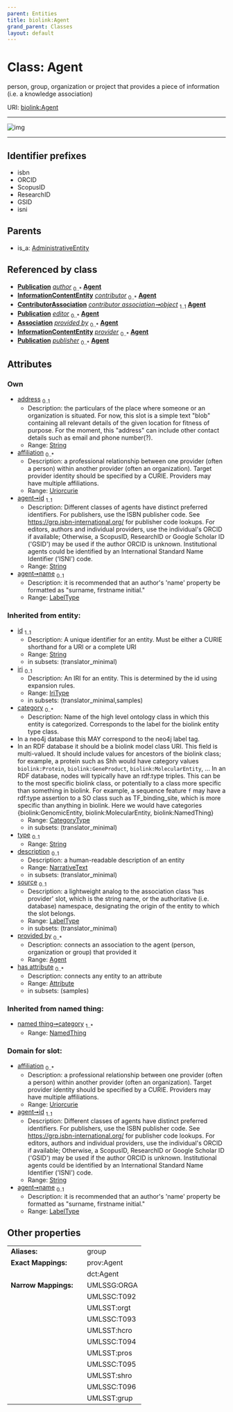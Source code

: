 ```yaml
---
parent: Entities
title: biolink:Agent
grand_parent: Classes
layout: default
---
```


# Class: Agent


person, group, organization or project that provides a piece of information (i.e. a knowledge association)

URI: [biolink:Agent](https://w3id.org/biolink/vocab/Agent)


---

![img](https://yuml.me/diagram/nofunky;dir:TB/class/[Publication],[NamedThing],[InformationContentEntity],[ContributorAssociation],[Attribute],[Association],[ContributorAssociation]-%20object%201..1%3E[Agent%7Caffiliation:uriorcurie%20%2A;address:string%20%3F;id:string;name:label_type%20%3F;iri(i):iri_type%20%3F;type(i):string%20%3F;description(i):narrative_text%20%3F;source(i):label_type%20%3F],[Entity]-%20provided%20by%200..%2A%3E[Agent],[AdministrativeEntity]%5E-[Agent],[Entity],[AdministrativeEntity])

---


## Identifier prefixes

 * isbn
 * ORCID
 * ScopusID
 * ResearchID
 * GSID
 * isni

## Parents

 *  is_a: [AdministrativeEntity](AdministrativeEntity.md)

## Referenced by class

 *  **[Publication](Publication.md)** *[author](author.md)*  <sub>0..\*</sub>  **[Agent](Agent.md)**
 *  **[InformationContentEntity](InformationContentEntity.md)** *[contributor](contributor.md)*  <sub>0..\*</sub>  **[Agent](Agent.md)**
 *  **[ContributorAssociation](ContributorAssociation.md)** *[contributor association➞object](contributor_association_object.md)*  <sub>1..1</sub>  **[Agent](Agent.md)**
 *  **[Publication](Publication.md)** *[editor](editor.md)*  <sub>0..\*</sub>  **[Agent](Agent.md)**
 *  **[Association](Association.md)** *[provided by](provided_by.md)*  <sub>0..\*</sub>  **[Agent](Agent.md)**
 *  **[InformationContentEntity](InformationContentEntity.md)** *[provider](provider.md)*  <sub>0..\*</sub>  **[Agent](Agent.md)**
 *  **[Publication](Publication.md)** *[publisher](publisher.md)*  <sub>0..\*</sub>  **[Agent](Agent.md)**

## Attributes


### Own

 * [address](address.md)  <sub>0..1</sub>
     * Description: the particulars of the place where someone or an organization is situated.  For now, this slot is a simple text "blob" containing all relevant details of the given location for fitness of purpose. For the moment, this "address" can include other contact details such as email and phone number(?).
     * Range: [String](types/String.md)
 * [affiliation](affiliation.md)  <sub>0..\*</sub>
     * Description: a professional relationship between one provider (often a person) within another provider (often an organization). Target provider identity should be specified by a CURIE. Providers may have multiple affiliations.
     * Range: [Uriorcurie](types/Uriorcurie.md)
 * [agent➞id](agent_id.md)  <sub>1..1</sub>
     * Description: Different classes of agents have distinct preferred identifiers. For publishers, use the ISBN publisher code. See https://grp.isbn-international.org/ for publisher code lookups. For editors, authors and  individual providers, use the individual's ORCID if available; Otherwise, a ScopusID, ResearchID or Google Scholar ID ('GSID') may be used if the author ORCID is unknown. Institutional agents could be identified by an International Standard Name Identifier ('ISNI') code.
     * Range: [String](types/String.md)
 * [agent➞name](agent_name.md)  <sub>0..1</sub>
     * Description: it is recommended that an author's 'name' property be formatted as "surname, firstname initial."
     * Range: [LabelType](types/LabelType.md)

### Inherited from entity:

 * [id](id.md)  <sub>1..1</sub>
     * Description: A unique identifier for an entity. Must be either a CURIE shorthand for a URI or a complete URI
     * Range: [String](types/String.md)
     * in subsets: (translator_minimal)
 * [iri](iri.md)  <sub>0..1</sub>
     * Description: An IRI for an entity. This is determined by the id using expansion rules.
     * Range: [IriType](types/IriType.md)
     * in subsets: (translator_minimal,samples)
 * [category](category.md)  <sub>0..\*</sub>
     * Description: Name of the high level ontology class in which this entity is categorized. Corresponds to the label for the biolink entity type class.
 * In a neo4j database this MAY correspond to the neo4j label tag.
 * In an RDF database it should be a biolink model class URI.
This field is multi-valued. It should include values for ancestors of the biolink class; for example, a protein such as Shh would have category values `biolink:Protein`, `biolink:GeneProduct`, `biolink:MolecularEntity`, ...
In an RDF database, nodes will typically have an rdf:type triples. This can be to the most specific biolink class, or potentially to a class more specific than something in biolink. For example, a sequence feature `f` may have a rdf:type assertion to a SO class such as TF_binding_site, which is more specific than anything in biolink. Here we would have categories {biolink:GenomicEntity, biolink:MolecularEntity, biolink:NamedThing}
     * Range: [CategoryType](types/CategoryType.md)
     * in subsets: (translator_minimal)
 * [type](type.md)  <sub>0..1</sub>
     * Range: [String](types/String.md)
 * [description](description.md)  <sub>0..1</sub>
     * Description: a human-readable description of an entity
     * Range: [NarrativeText](types/NarrativeText.md)
     * in subsets: (translator_minimal)
 * [source](source.md)  <sub>0..1</sub>
     * Description: a lightweight analog to the association class 'has provider' slot, which is the string name, or the authoritative (i.e. database) namespace, designating the origin of the entity to which the slot belongs.
     * Range: [LabelType](types/LabelType.md)
     * in subsets: (translator_minimal)
 * [provided by](provided_by.md)  <sub>0..\*</sub>
     * Description: connects an association to the agent (person, organization or group) that provided it
     * Range: [Agent](Agent.md)
 * [has attribute](has_attribute.md)  <sub>0..\*</sub>
     * Description: connects any entity to an attribute
     * Range: [Attribute](Attribute.md)
     * in subsets: (samples)

### Inherited from named thing:

 * [named thing➞category](named_thing_category.md)  <sub>1..\*</sub>
     * Range: [NamedThing](NamedThing.md)

### Domain for slot:

 * [affiliation](affiliation.md)  <sub>0..\*</sub>
     * Description: a professional relationship between one provider (often a person) within another provider (often an organization). Target provider identity should be specified by a CURIE. Providers may have multiple affiliations.
     * Range: [Uriorcurie](types/Uriorcurie.md)
 * [agent➞id](agent_id.md)  <sub>1..1</sub>
     * Description: Different classes of agents have distinct preferred identifiers. For publishers, use the ISBN publisher code. See https://grp.isbn-international.org/ for publisher code lookups. For editors, authors and  individual providers, use the individual's ORCID if available; Otherwise, a ScopusID, ResearchID or Google Scholar ID ('GSID') may be used if the author ORCID is unknown. Institutional agents could be identified by an International Standard Name Identifier ('ISNI') code.
     * Range: [String](types/String.md)
 * [agent➞name](agent_name.md)  <sub>0..1</sub>
     * Description: it is recommended that an author's 'name' property be formatted as "surname, firstname initial."
     * Range: [LabelType](types/LabelType.md)

## Other properties

|  |  |  |
| --- | --- | --- |
| **Aliases:** | | group |
| **Exact Mappings:** | | prov:Agent |
|  | | dct:Agent |
| **Narrow Mappings:** | | UMLSSG:ORGA |
|  | | UMLSSC:T092 |
|  | | UMLSST:orgt |
|  | | UMLSSC:T093 |
|  | | UMLSST:hcro |
|  | | UMLSSC:T094 |
|  | | UMLSST:pros |
|  | | UMLSSC:T095 |
|  | | UMLSST:shro |
|  | | UMLSSC:T096 |
|  | | UMLSST:grup |

